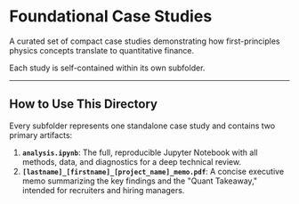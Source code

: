 # Foundational Case Studies

A curated set of compact case studies demonstrating how first-principles physics concepts translate to quantitative finance.

Each study is self-contained within its own subfolder.

---

## How to Use This Directory

Every subfolder represents one standalone case study and contains two primary artifacts:

1.  **`analysis.ipynb`**: The full, reproducible Jupyter Notebook with all methods, data, and diagnostics for a deep technical review.
2.  **`[lastname]_[firstname]_[project_name]_memo.pdf`**: A concise executive memo summarizing the key findings and the "Quant Takeaway," intended for recruiters and hiring managers.
